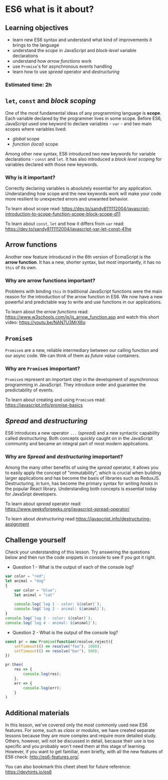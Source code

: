 # ES6 what is it about?

## Learning objectives
- learn new ES6 syntax and understand what kind of improvements it brings to the language
- understand the *scope* in JavaScript and *block-level* variable declarations
- understand how *arrow functions* work
- use `Promise`'s for asynchronous events handling
- learn how to use *spread* operator and *destructuring*

### Estimated time: 2h

## `let`, `const` and *block scoping*
One of the most fundamental ideas of any programming language is **scope**. Each variable declared by the programmer lives in some scope. Before ES6, JavaScript used one keyword to declare variables - `var` - and two main scopes where variables lived:
- *global* scope
- *function (local)* scope

Among other new syntax, ES6 introduced two new keywords for variable declarations - `const` and `let`. It has also introduced a *block level scoping* for variables declared with those new keywords.


### Why is it important?
Correctly declaring variables is absolutely essential for any application. Understanding how scope and the new keywords work will make your code more resilient to unexpected errors and unwanted behavior.

To learn about scope read: https://dev.to/sandy8111112004/javascript-introduction-to-scope-function-scope-block-scope-d11

To learn about  `const`, `let` and how it differs from `var` read: https://dev.to/sandy8111112004/javascript-var-let-const-41he

## Arrow functions
Another new feature introduced in the 6th version of EcmaScript is the **arrow function**. It has a new, shorter syntax, but most importantly, it has no `this` of its own.

### Why are arrow functions important?
Problems with binding `this` in traditional JavaScript functions were the main reason for the introduction of the arrow function in ES6. We now have a new  powerful and predictable way to write and use functions in our applications.

To learn about the *arrow functions* read: https://www.w3schools.com/js/js_arrow_function.asp
and watch this short video: https://youtu.be/NAN7U3MrX6o

## `Promise`s 
`Promise`s are a new, reliable intermediary between our calling function and our async code. We can think of them as *future value* containers.


### Why are `Promise`s imoportant?
`Promise`s represent an important step in the development of asynchronous programming in JavaScript. They introduce order and guarantee the predictability of events.

To learn about creating and using `Promise`s read:
https://javascript.info/promise-basics

## *Spread* and *destructuring*
ES6 introduces a new operator `...` (*spread*) and a new syntactic capability called *destructuring*. Both concepts quickly caught on in the JavaScript community and became an integral part of most modern applications.

### Why are *Spread* and *destructuring* imoportant?
Among the many other benefits of using the *spread* operator, it allows you to easily apply the concept of "immutability", which is crucial when building larger applications and has become the basis of libraries such as ReduxJS.
Destructuring, in turn, has become the primary syntax for writing *hooks* in the popular React library. Understanding both concepts is essential today for JavaSript developers.

To learn about *spread* operator read: https://www.geeksforgeeks.org/javascript-spread-operator/

To learn about *destructuring* read https://javascript.info/destructuring-assignment





## Challenge yourself
Check your understanding of this lesson. Try answering the questions below and then run the code snippets in console to see if you got it right.


- Question 1 - What is the output of each of the console log?
```javascript
var color = "red";
let animal = "dog"
{
    var color = "blue";
    let animal = "cat"
    
    console.log(`log 1 - color: ${color}`);
    console.log(`log 2 - animal: ${animal}`);
}
console.log(`log 3 - color: ${color}`);
console.log(`log 4 - animal: ${animal}`);
```
- Question 2 - What is the output of the console log?
```javascript
const pr = new Promise(function(resolve,reject){
    setTimeout(() => resolve("foo"), 1000);
    setTimeout(() => resolve("bar"), 500);
})

pr.then(
    res => {
        console.log(res);
    },
    err => {
        console.log(err);
    }
)
```

## Additional materials
In this lesson, we've covered only the most commonly used new ES6 features. For some, such as *class* or *modules*, we have created separate lessons because they are more complex and require more detailed study. Others, however, will not be discussed in detail, because their use is too specific and you probably won't need them at this stage of learning.
However, if you want to get familiar, even briefly, with all the new features of ES6 check: http://es6-features.org/.

You can also bookmark this cheet sheet for future reference: https://devhints.io/es6
